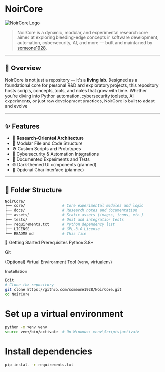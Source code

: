 # NoirCore

![NoirCore Logo](https://your-banner-or-logo-url.com/logo.png)

> NoirCore is a dynamic, modular, and experimental research core aimed at exploring bleeding-edge concepts in software development, automation, cybersecurity, AI, and more — built and maintained by [someone1928](https://github.com/someone1928).

---

## 📌 Overview

NoirCore is not just a repository — it's a **living lab**. Designed as a foundational core for personal R&D and exploratory projects, this repository hosts scripts, concepts, tools, and notes that grow with time. Whether you’re diving into Python automation, cybersecurity toolsets, AI experiments, or just raw development practices, NoirCore is built to adapt and evolve.

---

## ✨ Features

- 🧠 **Research-Oriented Architecture**
- 🧩 Modular File and Code Structure
- ⚙️ Custom Scripts and Prototypes
- 🔐 Cybersecurity & Automation Integrations
- 📁 Documented Experiments and Tests
- 🌐 Dark-themed UI components (planned)
- 💬 Optional Chat Interface (planned)

---

## 📁 Folder Structure

```bash
NoirCore/
├── core/                 # Core experimental modules and logic
├── docs/                 # Research notes and documentation
├── assets/               # Static assets (images, icons, etc.)
├── tests/                # Unit and integration tests
├── requirements.txt      # Python dependency list
├── LICENSE               # GPL-3.0 License
└── README.md             # This file
```

🚀 Getting Started
Prerequisites
Python 3.8+

Git

(Optional) Virtual Environment Tool (venv, virtualenv)

Installation
```bash
Edit
# Clone the repository
git clone https://github.com/someone1928/NoirCore.git
cd NoirCore
```
# Set up a virtual environment
```bash
python -m venv venv
source venv/bin/activate  # On Windows: venv\Scripts\activate
```
# Install dependencies
```bash
pip install -r requirements.txt
```
